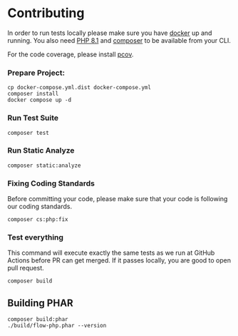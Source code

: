 # Contributing

In order to run tests locally please make sure you have [docker](https://www.docker.com/) up and running.
You also need [PHP 8.1](https://www.php.net/) and [composer](https://getcomposer.org/) to be available from your CLI.

For the code coverage, please install [pcov](https://pecl.php.net/package/pcov).

### Prepare Project:

```shell
cp docker-compose.yml.dist docker-compose.yml
composer install 
docker compose up -d
```

### Run Test Suite

```shell
composer test
```

### Run Static Analyze

```shell
composer static:analyze
```

### Fixing Coding Standards

Before committing your code, please make sure that your code is following our coding standards.

```shell
composer cs:php:fix
```

### Test everything

This command will execute exactly the same tests as we run at GitHub Actions before PR can get merged.
If it passes locally, you are good to open pull request.

```shell
composer build 
```

## Building PHAR

```shell
composer build:phar
./build/flow-php.phar --version
```